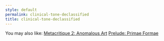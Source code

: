```yaml
---
style: default
permalink: clinical-tone-declassified
title: clinical-tone-declassified
---
```

You may also like:
[Metacritique 2: Anomalous Art](http://scp-wiki.net/metacritique-two)
[Prelude: Primae Formae](http://scp-wiki.net/primae-formae)